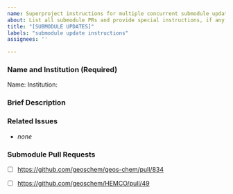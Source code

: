 ```yaml
---
name: Superproject instructions for multiple concurrent submodule updates
about: List all submodule PRs and provide special instructions, if any
title: "[SUBMODULE UPDATES]"
labels: "submodule update instructions" 
assignees: ''

---
```


### Name and Institution (Required)

Name:
Institution:


### Brief Description

<!--- Describe your update at a high level. --->

### Related Issues

<!--- Describe your update at a high level. For example: --->

* _none_

### Submodule Pull Requests

<!--- Create a list of checkboxes (using "[ ]") for your submodule pull requests. --->
<!--- If your pull requests should be merged in a specific order, please make sure they are ordered correctly. --->

* [ ] https://github.com/geoschem/geos-chem/pull/834 
* [ ] https://github.com/geoschem/HEMCO/pull/49

